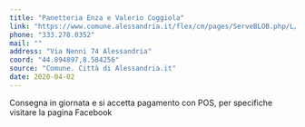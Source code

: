 ```yaml
---
title: "Panetteria Enza e Valerio Coggiola"
link: "https://www.comune.alessandria.it/flex/cm/pages/ServeBLOB.php/L/IT/IDPagina/2069"
phone: "333.278.0352"
mail: ""
address: "Via Nenni 74 Alessandria"
coord: "44.894897,8.584256"
source: "Comune. Città di Alessandria.it"
date: 2020-04-02
---
```


Consegna in giornata e si accetta pagamento con POS, per specifiche visitare la pagina Facebook
